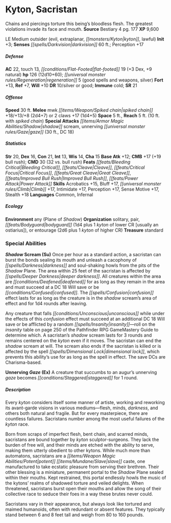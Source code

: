 ﻿---
cssclass: [monsters]
title1: Kyton, Sacristan
desc_short: Chains and piercings torture this being's bloodless flesh. The greatest
  violations invade its face and mouth.
title2: Sacristan
CR: 10
sources:
- name: Bestiary 4
  page: 177
  link: http://paizo.com/products/btpy91ds?Pathfinder-Roleplaying-Game-Bestiary-4
XP: 9600
alignment: LE
size: Medium
type: outsider
subtypes:
- evil
- extraplanar
- kyton
- lawful
initiative:
  bonus: 3
senses:
  darkvision: 60
AC:
  AC: 22
  touch: 13
  flat_footed: 19
  components:
    dex: 3
    natural: 9
HP:
  HP: 126
  long: 12d10+60
  regeneration: 5
  regeneration_weakness: good spells and weapons, silver
saves:
  fort: 13
  ref: 7
  will: 10
DR:
- amount: 10
  weakness: silver or good
immunities:
- cold
SR: 21
speeds:
  base: 30
attacks:
  melee:
  - - text: mwk spiked chain +18/+13/+8 (2d4+7)
      entries:
      - - damage: 2d4+7
      attack: mwk spiked chain
      bonus:
      - 18
      - 13
      - 8
  - - text: 2 claws +17 (1d4+5)
      entries:
      - - damage: 1d4+5
      count: 2
      attack: claws
      bonus:
      - 17
  special:
  - shadow scream
  - unnerving gaze (30 ft., DC 18)
space: 5
reach: 5
reach_other: 10 ft. with spiked chain
ability_scores:
  STR: 20
  DEX: 16
  CON: 21
  INT: 13
  WIS: 14
  CHA: 15
BAB: 12
CMB: 17
CMB_other: +19 bull rush
CMD: 30
CMD_other: 32 vs. bull rush
feats:
- name: Bleeding Critical
- name: Cleave
- name: Critical Focus
- name: Great Cleave
- name: Improved Bull Rush
- name: Power Attack
skills:
  Acrobatics: 15
  Bluff: 17
  Climb: 17
  Intimidate: 17
  Perception: 17
  Sense Motive: 17
  Stealth: 18
languages:
- Common
- Infernal
ecology:
  environment: any (Plane of Shadow)
  organization: solitary, pair, bodyguard (1d4 plus 1 kyton of lower CR [usually an
    ostiarius]), or entourage (2d6 plus 1 kyton of higher CR)
  treasure_type: standard
special_abilities:
  Shadow Scream (Su): |-
    Once per hour as a standard action, a sacristan can burst the bonds sealing its mouth and unleash a cacophony of darkness and soul-shaking howls from the pits of the Shadow Plane. The area within 25 feet of the sacristan is affected by deeper darkness. All creatures within the area are deafened for as long as they remain in the area and must succeed at a DC 18 Will save or be confused. The confusion effect lasts for as long as the creature is in the shadow scream's area of effect and for 1d4 rounds after leaving.

    Any creature that falls unconscious while under the effects of this confusion effect must succeed at an additional DC 18 Will save or be afflicted by a random insanity-roll on the insanity table on page 250 of the Pathfinder RPG GameMastery Guide to determine which. A sacristan's shadow scream lasts for 3 rounds and remains centered on the kyton even if it moves. The sacristan can end the shadow scream at will. The scream also ends if the sacristan is killed or is affected by the spell dimensional lock, which prevents this ability's use for as long as the spell in effect. The save DCs are Charisma-based.
  Unnerving Gaze (Ex): A creature that succumbs to an augur's unnerving gaze becomes
    staggered for 1 round.
desc_long: |-
  Every kyton considers itself some manner of artiste, working and reworking its avant-garde visions in various mediums-flesh, minds, darkness, and others both natural and fragile. But for every masterpiece, there are countless failures. Sacristans number among the most useful failures of the kyton race.

  Born from scraps of imperfect flesh, bent chain, and scarred minds, sacristans are bound together by kyton sculptor-surgeons. They lack the burden of free will, and their minds are etched with the ability to serve, making them utterly obedient to other kytons. While much more than automatons, sacristans are a potent slave caste, one manufactured to take ecstatic pleasure from serving their brethren. Their other blessing is a miniature, permanent portal to the Shadow Plane sealed within their mouths. Kept restrained, this portal endlessly howls the music of the kytons' realms of shadowed torture and veiled delights. When threatened, sacristans burst open their mouths and allow the song of their collective race to seduce their foes in a way these brutes never could.

  Sacristans vary in their appearance, but always look like tortured and maimed humanoids, often with redundant or absent features. They typically stand between 6 and 8 feet tall and weigh from 80 to 160 pounds.

---

# Kyton, Sacristan
Chains and piercings torture this being’s bloodless flesh. The greatest violations invade its face and mouth.
**Source** Bestiary 4 pg. 177
**XP** 9,600

LE Medium outsider (evil, extraplanar, _[[monsters/Kyton|kyton]]_, lawful)
**Init** +3; **Senses** _[[spells/Darkvision|darkvision]]_ 60 ft.; Perception +17

##### Defense

**AC** 22, touch 13, _[[conditions/Flat-Footed|flat-footed]]_ 19 (+3 Dex, +9 natural)
**hp** 126 (12d10+60); _[[universal monster rules/Regeneration|regeneration]]_ 5 (good spells and weapons, silver)
**Fort** +13, **Ref** +7, **Will** +10
**DR** 10/silver or good; **Immune** cold; **SR** 21

##### Offense
**Speed** 30 ft.
**Melee** mwk _[[items/Weapon/Spiked chain|spiked chain]]_ +18/+13/+8 (2d4+7) or 2 claws +17 (1d4+5)
**Space** 5 ft., **Reach** 5 ft. (10 ft. with _spiked chain_)
**Special Attacks** _[[items/Armor Magic Abilities/Shadow|shadow]]_ scream, unnerving _[[universal monster rules/Gaze|gaze]]_ (30 ft., DC 18)

##### Statistics
**Str** 20, **Dex** 16, **Con** 21, **Int** 13, **Wis** 14, **Cha** 15
**Base Atk** +12; **CMB** +17 (+19 bull rush); **CMD** 30 (32 vs. bull rush)
**Feats** _[[feats/Bleeding Critical|Bleeding Critical]]_, _[[feats/Cleave|Cleave]]_, _[[feats/Critical Focus|Critical Focus]]_, _[[feats/Great Cleave|Great Cleave]]_, _[[feats/Improved Bull Rush|Improved Bull Rush]]_, _[[feats/Power Attack|Power Attack]]_
**Skills** Acrobatics +15, Bluff +17, _[[universal monster rules/Climb|Climb]]_ +17, Intimidate +17, Perception +17, Sense Motive +17, Stealth +18
**Languages** Common, Infernal

##### Ecology

**Environment** any (Plane of _Shadow_)
**Organization** solitary, pair, _[[feats/Bodyguard|bodyguard]]_ (1d4 plus 1 _kyton_ of lower CR [usually an ostiarius]), or entourage (2d6 plus 1 _kyton_ of higher CR)
**Treasure** standard

### Special Abilities
**_Shadow_ Scream (Su)** Once per hour as a standard action, a sacristan can burst the bonds sealing its mouth and unleash a cacophony of _[[spells/Darkness|darkness]]_ and soul-shaking howls from the pits of the _Shadow_ Plane. The area within 25 feet of the sacristan is affected by _[[spells/Deeper Darkness|deeper darkness]]_. All creatures within the area are _[[conditions/Deafened|deafened]]_ for as long as they remain in the area and must succeed at a DC 18 Will save or be _[[conditions/Confused|confused]]_. The _[[spells/Confusion|confusion]]_ effect lasts for as long as the creature is in the _shadow_ scream’s area of effect and for 1d4 rounds after leaving.

Any creature that falls _[[conditions/Unconscious|unconscious]]_ while under the effects of this _confusion_ effect must succeed at an additional DC 18 Will save or be afflicted by a random _[[spells/Insanity|insanity]]_—roll on the _insanity_ table on page 250 of the Pathfinder RPG GameMastery Guide to determine which. A sacristan’s _shadow_ scream lasts for 3 rounds and remains centered on the _kyton_ even if it moves. The sacristan can end the _shadow_ scream at will. The scream also ends if the sacristan is killed or is affected by the spell _[[spells/Dimensional Lock|dimensional lock]]_, which prevents this ability’s use for as long as the spell in effect. The save DCs are Charisma-based.

**Unnerving _Gaze_ (Ex)** A creature that succumbs to an augur’s unnerving _gaze_ becomes _[[conditions/Staggered|staggered]]_ for 1 round.

##### Description

Every _kyton_ considers itself some manner of artiste, working and reworking its avant-garde visions in various mediums—flesh, minds, _darkness_, and others both natural and fragile. But for every masterpiece, there are countless failures. Sacristans number among the most useful failures of the _kyton_ race.

Born from scraps of imperfect flesh, bent chain, and scarred minds, sacristans are bound together by _kyton_ sculptor-surgeons. They lack the burden of free will, and their minds are etched with the ability to serve, making them utterly obedient to other kytons. While much more than automatons, sacristans are a _[[items/Weapon Magic Abilities/Potent|potent]]_ _[[items/Mundane/Slave|slave]]_ caste, one manufactured to take ecstatic pleasure from serving their brethren. Their other blessing is a miniature, permanent portal to the _Shadow_ Plane sealed within their mouths. Kept restrained, this portal endlessly howls the music of the kytons’ realms of shadowed torture and veiled delights. When threatened, sacristans burst open their mouths and allow the song of their collective race to seduce their foes in a way these brutes never could.

Sacristans vary in their appearance, but always look like tortured and maimed humanoids, often with redundant or absent features. They typically stand between 6 and 8 feet tall and weigh from 80 to 160 pounds.